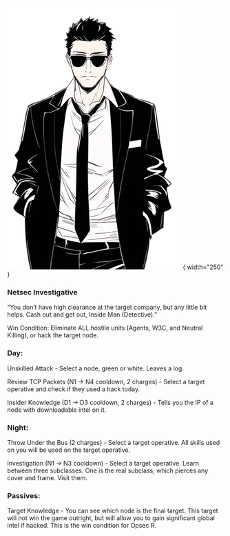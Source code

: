 ![insidemandetective.png](Images/insidemandetective.png){ width="250" }

### **Netsec Investigative**

“You don’t have high clearance at the target company, but any little bit helps. Cash out and get out, Inside Man (Detective).”

Win Condition: Eliminate ALL hostile units (Agents, W3C, and Neutral Killing), or hack the target node.

### **Day:**

Unskilled Attack - Select a node, green or white. Leaves a log.

Review TCP Packets (N1 -> N4 cooldown, 2 charges) - Select a target operative and check if they used a hack today.

Insider Knowledge (D1 -> D3 cooldown, 2 charges) - Tells you the IP of a node with downloadable intel on it.

### **Night:**

Throw Under the Bus (2 charges) - Select a target operative. All skills used on you will be used on the target operative.

Investigation (N1 -> N3 cooldown) - Select a target operative. Learn between three subclasses. One is the real subclass, which pierces any cover and frame. Visit them.

### **Passives:**

Target Knowledge - You can see which node is the final target. This target will not win the game outright, but will allow you to gain significant global intel if hacked. This is the win condition for Opsec R.